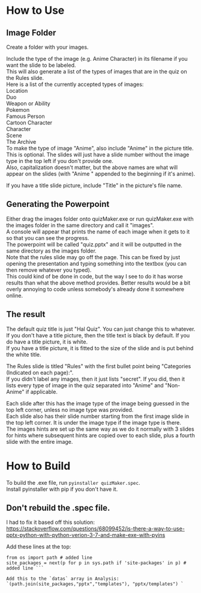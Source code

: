 # How to Use
## Image Folder
Create a folder with your images.

Include the type of the image (e.g. Anime Character) in its filename if you want the slide to be labeled.\
This will also generate a list of the types of images that are in the quiz on the Rules slide.\
Here is a list of the currently accepted types of images:\
Location\
Duo\
Weapon or Ability\
Pokemon\
Famous Person\
Cartoon Character\
Character\
Scene\
The Archive\
To make the type of image "Anime", also include "Anime" in the picture title.\
This is optional. The slides will just have a slide number without the image type in the top left if you don't provide one.\
Also, capitalization doesn't matter, but the above names are what will appear on the slides (with "Anime " appended to the beginning if it's anime).

If you have a title slide picture, include "Title" in the picture's file name.

## Generating the Powerpoint
Either drag the images folder onto quizMaker.exe or run quizMaker.exe with the images folder in the same directory and call it "images".\
A console will appear that prints the name of each image when it gets to it so that you can see the progress.\
The powerpoint will be called "quiz.pptx" and it will be outputted in the same directory as the images folder.\
Note that the rules slide may go off the page. This can be fixed by just opening the presentation and typing something into the textbox (you can then remove whatever you typed).\
This could kind of be done in code, but the way I see to do it has worse results than what the above method provides. Better results would be a bit overly annoying to code unless somebody's already done it somewhere online.

## The result
The default quiz title is just "Hal Quiz". You can just change this to whatever.\
If you don't have a title picture, then the title text is black by default. If you do have a title picture, it is white.\
If you have a title picture, it is fitted to the size of the slide and is put behind the white title.

The Rules slide is titled "Rules" with the first bullet point being "Categories (Indicated on each page):".\
If you didn't label any images, then it just lists "secret". If you did, then it lists every type of image in the quiz separated into "Anime" and "Non-Anime" if applicable.

Each slide after this has the image type of the image being guessed in the top left corner, unless no image type was provided.\
Each slide also has their slide number starting from the first image slide in the top left corner. It is under the image type if the image type is there.\
The images hints are set up the same way as we do it normally with 3 slides for hints where subsequent hints are copied over to each slide, plus a fourth slide with the entire image.

# How to Build
To build the .exe file, run `pyinstaller quizMaker.spec`.\
Install pyinstaller with pip if you don't have it.

## Don't rebuild the .spec file. 
I had to fix it based off this solution: \
https://stackoverflow.com/questions/68099452/is-there-a-way-to-use-pptx-python-with-python-verion-3-7-and-make-exe-with-pyins 

Add these lines at the top: 
```import sys # added line
from os import path # added line 
site_packages = next(p for p in sys.path if 'site-packages' in p) # added line ```

Add this to the `datas` array in Analysis: 
`(path.join(site_packages,"pptx","templates"), "pptx/templates") `
